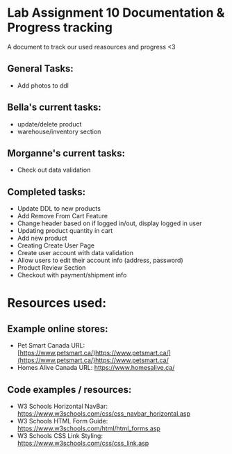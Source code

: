 # Lab Assignment 10 Documentation & Progress tracking 
A document to track our used reasources and progress <3

## General Tasks:
  * Add photos to ddl
    
## Bella's current tasks: 
  * update/delete product
  * warehouse/inventory section
    
## Morganne's current tasks: 
  * Check out data validation 

## Completed tasks: 
  * Update DDL to new products
  * Add Remove From Cart Feature
  * Change header based on if logged in/out, display logged in user
  * Updating product quantity in cart
  * Add new product
  * Creating Create User Page
  * Create user account with data validation
  * Allow users to edit their account info (address, password)
  * Product Review Section
  * Checkout with payment/shipment info 

# Resources used: 

## Example online stores: 
* Pet Smart Canada URL: [https://www.petsmart.ca/)https://www.petsmart.ca/](https://www.petsmart.ca/)https://www.petsmart.ca/
* Homes Alive Canada URL: https://www.homesalive.ca/

## Code examples / resources:
* W3 Schools Horizontal NavBar: https://www.w3schools.com/css/css_navbar_horizontal.asp
* W3 Schools HTML Form Guide: https://www.w3schools.com/html/html_forms.asp
* W3 Schools CSS Link Styling: https://www.w3schools.com/css/css_link.asp
